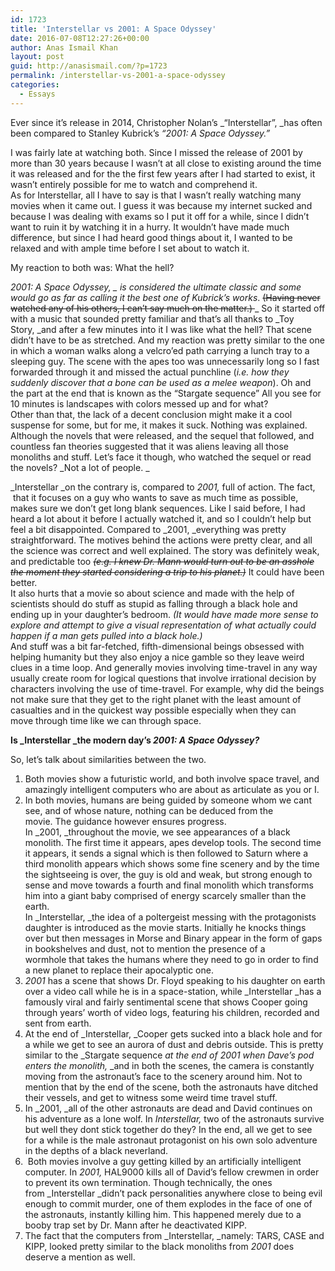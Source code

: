 ```yaml
---
id: 1723
title: 'Interstellar vs 2001: A Space Odyssey'
date: 2016-07-08T12:27:26+00:00
author: Anas Ismail Khan
layout: post
guid: http://anasismail.com/?p=1723
permalink: /interstellar-vs-2001-a-space-odyssey
categories:
  - Essays
---
```

Ever since it&#8217;s release in 2014, Christopher Nolan&#8217;s _&#8220;Interstellar&#8221;, _has often been compared to Stanley Kubrick&#8217;s _&#8220;2001: A Space Odyssey.&#8221;_

I was fairly late at watching both. Since I missed the release of 2001 by more than 30 years because I wasn&#8217;t at all close to existing around the time it was released and for the the first few years after I had started to exist, it wasn&#8217;t entirely possible for me to watch and comprehend it.  
As for Interstellar, all I have to say is that I wasn&#8217;t really watching many movies when it came out. I guess it was because my internet sucked and because I was dealing with exams so I put it off for a while, since I didn&#8217;t want to ruin it by watching it in a hurry. It wouldn&#8217;t have made much difference, but since I had heard good things about it, I wanted to be relaxed and with ample time before I set about to watch it.

My reaction to both was: What the hell?

_2001: A Space Odyssey, _ is considered the ultimate classic and some would go as far as calling it the best one of Kubrick&#8217;s works_. <del>(Having never watched any of his others, I can&#8217;t say much on the matter.) </del>_ So it started off with a music that sounded pretty familiar and that&#8217;s all thanks to _Toy Story, _and after a few minutes into it I was like what the hell? That scene didn&#8217;t have to be as stretched. And my reaction was pretty similar to the one in which a woman walks along a velcro&#8217;ed path carrying a lunch tray to a sleeping guy. The scene with the apes too was unnecessarily long so I fast forwarded through it and missed the actual punchline (_i.e. how they suddenly discover that a bone can be used as a melee weapon_). Oh and the part at the end that is known as the &#8220;Stargate sequence&#8221; All you see for 10 minutes is landscapes with colors messed up and for what?  
Other than that, the lack of a decent conclusion might make it a cool suspense for some, but for me, it makes it suck. Nothing was explained. Although the novels that were released, and the sequel that followed, and countless fan theories suggested that it was aliens leaving all those monoliths and stuff. Let&#8217;s face it though, who watched the sequel or read the novels? _Not a lot of people. _

<!--more-->

_Interstellar _on the contrary is, compared to _2001,_ full of action. The fact,  that it focuses on a guy who wants to save as much time as possible, makes sure we don&#8217;t get long blank sequences. Like I said before, I had heard a lot about it before I actually watched it, and so I couldn&#8217;t help but feel a bit disappointed. Compared to _2001, _everything was pretty straightforward. The motives behind the actions were pretty clear, and all the science was correct and well explained. The story was definitely weak, and predictable too _<del>(e.g. I knew Dr. Mann would turn out to be an asshole the moment they started considering a trip to his planet.)</del>_ It could have been better.  
It also hurts that a movie so about science and made with the help of scientists should do stuff as stupid as falling through a black hole and ending up in your daughter’s bedroom. _(It would have made more sense to explore and attempt to give a visual representation of what actually could happen if a man gets pulled into a black hole.)_  
And stuff was a bit far-fetched, fifth-dimensional beings obsessed with helping humanity but they also enjoy a nice gamble so they leave weird clues in a time loop. And generally movies involving time-travel in any way usually create room for logical questions that involve irrational decision by characters involving the use of time-travel. For example, why did the beings not make sure that they get to the right planet with the least amount of casualties and in the quickest way possible especially when they can move through time like we can through space.<!--more-->

<!--more-->

**Is _Interstellar _the modern day&#8217;s _2001: A Space Odyssey?_**

So, let&#8217;s talk about similarities between the two.

  1. Both movies show a futuristic world, and both involve space travel, and amazingly intelligent computers who are about as articulate as you or I.
  2. In both movies, humans are being guided by someone whom we cant see, and of whose nature, nothing can be deduced from the movie. The guidance however ensures progress.  
    In _2001, _throughout the movie, we see appearances of a black monolith. The first time it appears, apes develop tools. The second time it appears, it sends a signal which is then followed to Saturn where a third monolith appears which shows some fine scenery and by the time the sightseeing is over, the guy is old and weak, but strong enough to sense and move towards a fourth and final monolith which transforms him into a giant baby comprised of energy scarcely smaller than the earth.  
    In _Interstellar, _the idea of a poltergeist messing with the protagonists daughter is introduced as the movie starts. Initially he knocks things over but then messages in Morse and Binary appear in the form of gaps in bookshelves and dust, not to mention the presence of a wormhole that takes the humans where they need to go in order to find a new planet to replace their apocalyptic one.
  3. _2001_ has a scene that shows Dr. Floyd speaking to his daughter on earth over a video call while he is in a space-station, while _Interstellar _has a famously viral and fairly sentimental scene that shows Cooper going through years&#8217; worth of video logs, featuring his children, recorded and sent from earth.
  4. At the end of _Interstellar, _Cooper gets sucked into a black hole and for a while we get to see an aurora of dust and debris outside. This is pretty similar to the _Stargate sequence _at the end of _2001_ when Dave&#8217;s pod enters the monolith,_ _and in both the scenes, the camera is constantly moving from the astronaut&#8217;s face to the scenery around him. Not to mention that by the end of the scene, both the astronauts have ditched their vessels, and get to witness some weird time travel stuff.
  5. In _2001, _all of the other astronauts are dead and David continues on his adventure as a lone wolf. In _Interstellar,_ two of the astronauts survive but well they dont stick together do they? In the end, all we get to see for a while is the male astronaut protagonist on his own solo adventure in the depths of a black neverland.
  6.  Both movies involve a guy getting killed by an artificially intelligent computer. In _2001,_ HAL9000 kills all of David&#8217;s fellow crewmen in order to prevent its own termination. Though technically, the ones from _Interstellar _didn&#8217;t pack personalities anywhere close to being evil enough to commit murder, one of them explodes in the face of one of the astronauts, instantly killing him. This happened merely due to a booby trap set by Dr. Mann after he deactivated KIPP.
  7. The fact that the computers from _Interstellar, _namely: TARS, CASE and KIPP, looked pretty similar to the black monoliths from _2001_ does deserve a mention as well.